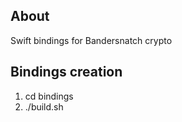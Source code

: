 ## About

Swift bindings for Bandersnatch crypto

## Bindings creation

1) cd bindings
2) ./build.sh